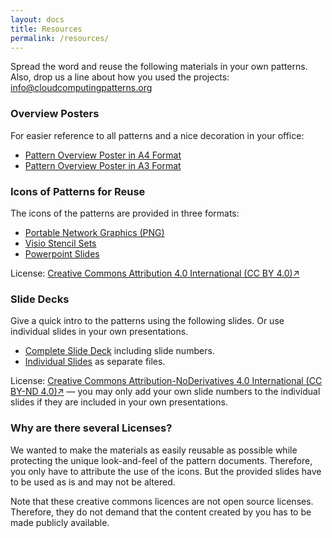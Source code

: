 ```yaml
---
layout: docs
title: Resources
permalink: /resources/
---
```

Spread the word and reuse the following materials in your own patterns. Also, drop us a line about how you used the projects: <info@cloudcomputingpatterns.org>

### Overview Posters
For easier reference to all patterns and a nice decoration in your office:

- [Pattern Overview Poster in A4 Format](/resources/pattern_overview_A4.pdf)
- [Pattern Overview Poster in A3 Format](/resources/pattern_overview_A3.pdf)

### Icons of Patterns for Reuse
The icons of the patterns are provided in three formats:

- [Portable Network Graphics (PNG)](/resources/icons_png.zip)
- [Visio Stencil Sets](/resources/icons_visio.zip)
- [Powerpoint Slides](/resources/icons_powerpoint.ppt)

License: [Creative Commons Attribution 4.0 International (CC BY 4.0)↗](http://creativecommons.org/licenses/by/4.0/)

### Slide Decks
Give a quick intro to the patterns using the following slides. Or use individual slides in your own presentations.

- [Complete Slide Deck](slidedeck_complete.pdf) including slide numbers.
- [Individual Slides](slides_individual.zip) as separate files.

License: [Creative Commons Attribution-NoDerivatives 4.0 International (CC BY-ND 4.0)↗](http://creativecommons.org/licenses/by-nd/4.0/) &#8212; you may only add your own slide numbers to the individual slides if they are included in your own presentations.

### Why are there several Licenses?
We wanted to make the materials as easily reusable as possible while protecting the unique look-and-feel of the pattern documents. Therefore, you only have to attribute the use of the icons. But the provided slides have to be used as is and may not be altered.

Note that these creative commons licences are not open source licenses. Therefore, they do not demand that the content created by you has to be made publicly available.
